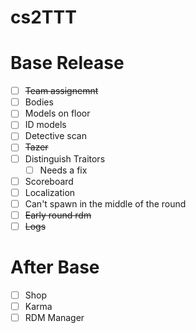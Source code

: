 # cs2TTT


# Base Release
- [ ] ~~Team assignemnt~~
- [ ] Bodies
- [ ] Models on floor
- [ ] ID models
- [ ] Detective scan
- [ ] ~~Tazer~~
- [ ] Distinguish Traitors
     - [ ] Needs a fix
- [ ] Scoreboard
- [ ] Localization
- [ ] Can't spawn in the middle of the round
- [ ] ~~Early round rdm~~
- [ ] ~~Logs~~

# After Base
- [ ] Shop
- [ ] Karma
- [ ] RDM Manager
